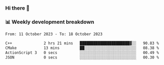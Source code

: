 ### Hi there 👋

### 📊 Weekly development breakdown
<!--START_SECTION:waka-->

```txt
From: 11 October 2023 - To: 18 October 2023

C++              2 hrs 21 mins   ██████████████████████▓░░   90.83 %
CMake            13 mins         ██░░░░░░░░░░░░░░░░░░░░░░░   08.38 %
ActionScript 3   0 secs          ░░░░░░░░░░░░░░░░░░░░░░░░░   00.49 %
JSON             0 secs          ░░░░░░░░░░░░░░░░░░░░░░░░░   00.30 %
```

<!--END_SECTION:waka-->
